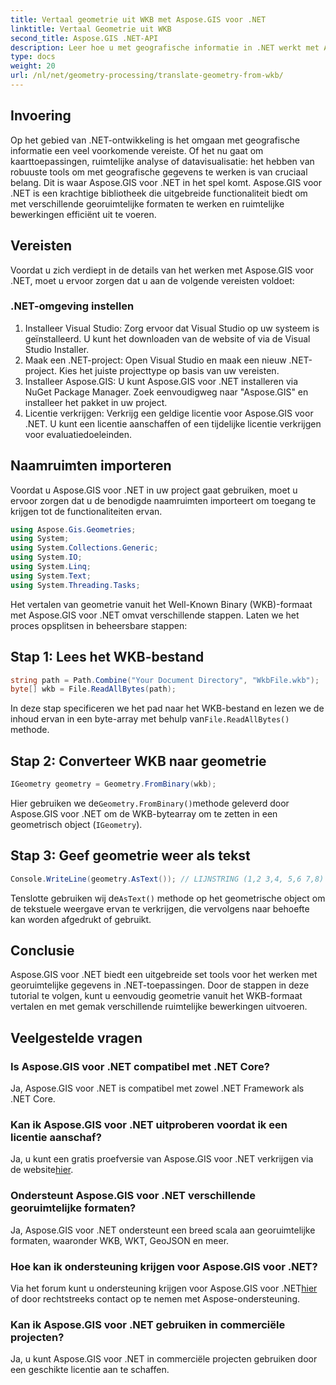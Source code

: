 ```yaml
---
title: Vertaal geometrie uit WKB met Aspose.GIS voor .NET
linktitle: Vertaal Geometrie uit WKB
second_title: Aspose.GIS .NET-API
description: Leer hoe u met geografische informatie in .NET werkt met Aspose.GIS voor .NET. Vertaal geometrie moeiteloos uit het WKB-formaat met stapsgewijze begeleiding.
type: docs
weight: 20
url: /nl/net/geometry-processing/translate-geometry-from-wkb/
---
```

## Invoering
Op het gebied van .NET-ontwikkeling is het omgaan met geografische informatie een veel voorkomende vereiste. Of het nu gaat om kaarttoepassingen, ruimtelijke analyse of datavisualisatie: het hebben van robuuste tools om met geografische gegevens te werken is van cruciaal belang. Dit is waar Aspose.GIS voor .NET in het spel komt. Aspose.GIS voor .NET is een krachtige bibliotheek die uitgebreide functionaliteit biedt om met verschillende georuimtelijke formaten te werken en ruimtelijke bewerkingen efficiënt uit te voeren.
## Vereisten
Voordat u zich verdiept in de details van het werken met Aspose.GIS voor .NET, moet u ervoor zorgen dat u aan de volgende vereisten voldoet:
### .NET-omgeving instellen
1. Installeer Visual Studio: Zorg ervoor dat Visual Studio op uw systeem is geïnstalleerd. U kunt het downloaden van de website of via de Visual Studio Installer.
2. Maak een .NET-project: Open Visual Studio en maak een nieuw .NET-project. Kies het juiste projecttype op basis van uw vereisten.
3. Installeer Aspose.GIS: U kunt Aspose.GIS voor .NET installeren via NuGet Package Manager. Zoek eenvoudigweg naar "Aspose.GIS" en installeer het pakket in uw project.
4. Licentie verkrijgen: Verkrijg een geldige licentie voor Aspose.GIS voor .NET. U kunt een licentie aanschaffen of een tijdelijke licentie verkrijgen voor evaluatiedoeleinden.

## Naamruimten importeren
Voordat u Aspose.GIS voor .NET in uw project gaat gebruiken, moet u ervoor zorgen dat u de benodigde naamruimten importeert om toegang te krijgen tot de functionaliteiten ervan.

```csharp
using Aspose.Gis.Geometries;
using System;
using System.Collections.Generic;
using System.IO;
using System.Linq;
using System.Text;
using System.Threading.Tasks;
```

Het vertalen van geometrie vanuit het Well-Known Binary (WKB)-formaat met Aspose.GIS voor .NET omvat verschillende stappen. Laten we het proces opsplitsen in beheersbare stappen:
## Stap 1: Lees het WKB-bestand
```csharp
string path = Path.Combine("Your Document Directory", "WkbFile.wkb");
byte[] wkb = File.ReadAllBytes(path);
```
 In deze stap specificeren we het pad naar het WKB-bestand en lezen we de inhoud ervan in een byte-array met behulp van`File.ReadAllBytes()` methode.
## Stap 2: Converteer WKB naar geometrie
```csharp
IGeometry geometry = Geometry.FromBinary(wkb);
```
 Hier gebruiken we de`Geometry.FromBinary()`methode geleverd door Aspose.GIS voor .NET om de WKB-bytearray om te zetten in een geometrisch object (`IGeometry`).
## Stap 3: Geef geometrie weer als tekst
```csharp
Console.WriteLine(geometry.AsText()); // LIJNSTRING (1,2 3,4, 5,6 7,8)
```
 Tenslotte gebruiken wij de`AsText()` methode op het geometrische object om de tekstuele weergave ervan te verkrijgen, die vervolgens naar behoefte kan worden afgedrukt of gebruikt.

## Conclusie
Aspose.GIS voor .NET biedt een uitgebreide set tools voor het werken met georuimtelijke gegevens in .NET-toepassingen. Door de stappen in deze tutorial te volgen, kunt u eenvoudig geometrie vanuit het WKB-formaat vertalen en met gemak verschillende ruimtelijke bewerkingen uitvoeren.
## Veelgestelde vragen
### Is Aspose.GIS voor .NET compatibel met .NET Core?
Ja, Aspose.GIS voor .NET is compatibel met zowel .NET Framework als .NET Core.
### Kan ik Aspose.GIS voor .NET uitproberen voordat ik een licentie aanschaf?
 Ja, u kunt een gratis proefversie van Aspose.GIS voor .NET verkrijgen via de website[hier](https://purchase.aspose.com/buy).
### Ondersteunt Aspose.GIS voor .NET verschillende georuimtelijke formaten?
Ja, Aspose.GIS voor .NET ondersteunt een breed scala aan georuimtelijke formaten, waaronder WKB, WKT, GeoJSON en meer.
### Hoe kan ik ondersteuning krijgen voor Aspose.GIS voor .NET?
Via het forum kunt u ondersteuning krijgen voor Aspose.GIS voor .NET[hier](https://forum.aspose.com/c/gis/33) of door rechtstreeks contact op te nemen met Aspose-ondersteuning.
### Kan ik Aspose.GIS voor .NET gebruiken in commerciële projecten?
Ja, u kunt Aspose.GIS voor .NET in commerciële projecten gebruiken door een geschikte licentie aan te schaffen.
